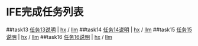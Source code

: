 # IFE完成任务列表

##task13 [任务13说明](http://ife.baidu.com/task/detail?taskId=13) | [hx](https://github.com/KMJB/IFE/tree/master/hx/2_13) / [llm](https://github.com/KMJB/IFE/tree/master/llm/2_13)
##task14 [任务14说明](http://ife.baidu.com/task/detail?taskId=14) | [hx](https://github.com/KMJB/IFE/tree/master/hx/2_14) / [llm](https://github.com/KMJB/IFE/tree/master/llm/2_14)
##task15 [任务15说明](http://ife.baidu.com/task/detail?taskId=15) | [hx](https://github.com/KMJB/IFE/tree/master/hx/2_15) / [llm](https://github.com/KMJB/IFE/tree/master/llm/2_15)
##task16 [任务16说明](http://ife.baidu.com/task/detail?taskId=16) | [hx](https://github.com/KMJB/IFE/tree/master/hx/2_16) / [llm](https://github.com/KMJB/IFE/tree/master/llm/2_16)


